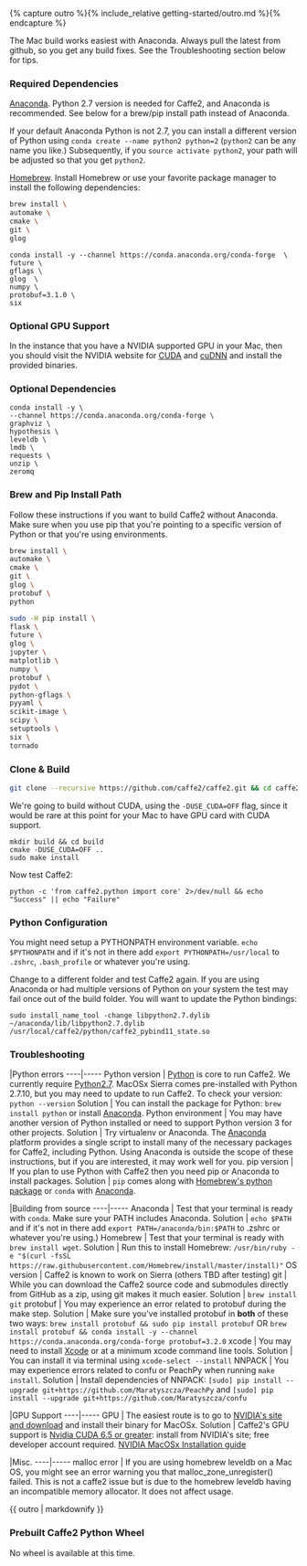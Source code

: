 {% capture outro %}{% include_relative getting-started/outro.md %}{% endcapture %}

<block class="mac compile" />

The Mac build works easiest with Anaconda. Always pull the latest from github, so you get any build fixes. See the Troubleshooting section below for tips.

### Required Dependencies

[Anaconda](https://www.continuum.io/downloads). Python 2.7 version is needed for Caffe2, and Anaconda is recommended. See below for a brew/pip install path instead of Anaconda.

If your default Anaconda Python is not 2.7, you can install a different version of Python using `conda create --name python2 python=2` (`python2` can be any name you like.)  Subsequently, if you `source activate python2`, your path will be adjusted so that you get `python2`.

[Homebrew](https://brew.sh/). Install Homebrew or use your favorite package manager to install the following dependencies:

```bash
brew install \
automake \
cmake \
git \
glog
```

```
conda install -y --channel https://conda.anaconda.org/conda-forge  \
future \
gflags \
glog  \
numpy \
protobuf=3.1.0 \
six
```

### Optional GPU Support

In the instance that you have a NVIDIA supported GPU in your Mac, then you should visit the NVIDIA website for [CUDA](https://developer.nvidia.com/cuda-downloads) and [cuDNN](https://developer.nvidia.com/cudnn) and install the provided binaries.

### Optional Dependencies

```
conda install -y \
--channel https://conda.anaconda.org/conda-forge \
graphviz \
hypothesis \
leveldb \
lmdb \
requests \
unzip \
zeromq
```

### Brew and Pip Install Path

Follow these instructions if you want to build Caffe2 without Anaconda. Make sure when you use pip that you're pointing to a specific version of Python or that you're using environments.

```bash
brew install \
automake \
cmake \
git \
glog \
protobuf \
python
```

```bash
sudo -H pip install \
flask \
future \
glog \
jupyter \
matplotlib \
numpy \
protobuf \
pydot \
python-gflags \
pyyaml \
scikit-image \
scipy \
setuptools \
six \
tornado
```

### Clone & Build

```bash
git clone --recursive https://github.com/caffe2/caffe2.git && cd caffe2
```

We're going to build without CUDA, using the `-DUSE_CUDA=OFF` flag, since it would be rare at this point for your Mac to have GPU card with CUDA support.

```
mkdir build && cd build
cmake -DUSE_CUDA=OFF ..
sudo make install
```

Now test Caffe2:

```
python -c 'from caffe2.python import core' 2>/dev/null && echo "Success" || echo "Failure"
```

### Python Configuration

You might need setup a PYTHONPATH environment variable. `echo $PYTHONPATH` and if it's not in there add `export PYTHONPATH=/usr/local` to `.zshrc`, `.bash_profile` or whatever you're using.

Change to a different folder and test Caffe2 again. If you are using Anaconda or had multiple versions of Python on your system the test may fail once out of the build folder. You will want to update the Python bindings:

```
sudo install_name_tool -change libpython2.7.dylib ~/anaconda/lib/libpython2.7.dylib /usr/local/caffe2/python/caffe2_pybind11_state.so
```

### Troubleshooting

|Python errors
----|-----
Python version | [Python](https://www.python.org/) is core to run Caffe2. We currently require [Python2.7](https://www.python.org/download/releases/2.7/). MacOSx Sierra comes pre-installed with Python 2.7.10, but you may need to update to run Caffe2. To check your version: `python --version`
Solution | You can install the package for Python: `brew install python` or install [Anaconda](https://www.continuum.io/downloads).
Python environment | You may have another version of Python installed or need to support Python version 3 for other projects.
Solution | Try virtualenv or Anaconda. The [Anaconda](https://www.continuum.io/downloads) platform provides a single script to install many of the necessary packages for Caffe2, including Python. Using Anaconda is outside the scope of these instructions, but if you are interested, it may work well for you.
pip version | If you plan to use Python with Caffe2 then you need pip or Anaconda to install packages.
Solution | `pip` comes along with [Homebrew's python package](https://brew.sh/) or `conda` with [Anaconda](https://www.continuum.io/downloads).

|Building from source
----|-----
Anaconda | Test that your terminal is ready with `conda`. Make sure your PATH includes Anaconda.
Solution | `echo $PATH` and if it's not in there add `export PATH=/anaconda/bin:$PATH` to .zshrc or whatever you're using.)
Homebrew | Test that your terminal is ready with `brew install wget`.
Solution | Run this to install Homebrew: `/usr/bin/ruby -e "$(curl -fsSL https://raw.githubusercontent.com/Homebrew/install/master/install)"`
OS version | Caffe2 is known to work on Sierra (others TBD after testing)
git | While you can download the Caffe2 source code and submodules directly from GitHub as a zip, using git makes it much easier.
Solution | `brew install git`
protobuf | You may experience an error related to protobuf during the make step.
Solution | Make sure you've installed protobuf in **both** of these two ways: `brew install protobuf && sudo pip install protobuf` OR `brew install protobuf && conda install -y --channel https://conda.anaconda.org/conda-forge protobuf=3.2.0`
xcode | You may need to install [Xcode](https://developer.apple.com/xcode/) or at a minimum xcode command line tools.
Solution | You can install it via terminal using `xcode-select --install`
NNPACK | You may experience errors related to confu or PeachPy when running `make install`.
Solution | Install dependencies of NNPACK: `[sudo] pip install --upgrade git+https://github.com/Maratyszcza/PeachPy` and `[sudo] pip install --upgrade git+https://github.com/Maratyszcza/confu`

|GPU Support
----|-----
GPU | The easiest route is to go to [NVIDIA's site and download](https://developer.nvidia.com/cuda-downloads) and install their binary for MacOSx.
Solution | Caffe2's GPU support is [Nvidia CUDA 6.5 or greater](https://developer.nvidia.com/cuda-zone): install from NVIDIA's site; free developer account required. [NVIDIA MacOSx Installation guide](http://docs.nvidia.com/cuda/cuda-installation-guide-mac-os-x/)

|Misc.
----|-----
malloc error | If you are using homebrew leveldb on a Mac OS, you might see an error warning you that malloc_zone_unregister() failed. This is not a caffe2 issue but is due to the homebrew leveldb having an incompatible memory allocator. It does not affect usage.

{{ outro | markdownify }}

<block class="mac prebuilt" />

### Prebuilt Caffe2 Python Wheel

No wheel is available at this time.


<block class="mac docker" />

<block class="mac cloud" />
